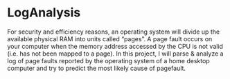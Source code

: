 # LogAnalysis
For security and efficiency reasons, an operating system will divide up the available physical RAM into units called “pages”. A page fault occurs on your computer when the memory address accessed by the CPU is not valid (i.e. has not been mapped to a page). In this project, I will parse &amp; analyze a log of page faults reported by the operating system of a home desktop computer and try to predict the most likely cause of pagefault.
